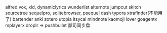 alfred
vox, xld, dynamiclyrics
wunderlist
alternote
jumpcut
skitch
sourcetree
sequelpro, sqlitebrowser, psequel
dash
typora
xtrafinder(不能用了)
bartender
anki
zotero
utopia
itsycal
mindnote
kaomoji lover
goagentx
mplayerx
droplr => pushbullet
鄙司同步盘